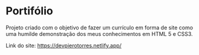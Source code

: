 # Portifólio

Projeto criado com o objetivo de  fazer um currículo em forma de site como uma humilde demonstração dos meus conhecimentos em HTML 5  e CSS3.

Link do site: https://devpierotorres.netlify.app/